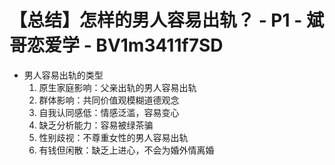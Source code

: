 # 【总结】怎样的男人容易出轨？ - P1 - 斌哥恋爱学 - BV1m3411f7SD

-   男人容易出轨的类型
    1.  原生家庭影响：父亲出轨的男人容易出轨
    2.  群体影响：共同价值观模糊道德观念
    3.  自我认同感低：情感泛滥，容易变心
    4.  缺乏分析能力：容易被绿茶骗
    5.  性别歧视：不尊重女性的男人容易出轨
    6.  有钱但闲散：缺乏上进心，不会为婚外情离婚